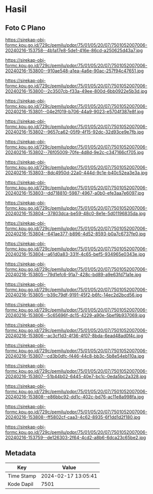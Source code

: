 # Hasil

## Foto C Plano

https://sirekap-obj-formc.kpu.go.id/729c/pemilu/pdpr/75/01/05/20/07/7501052007006-20240216-153758--4b1a17e8-5de1-416e-86cd-a250625d43a7.jpg

https://sirekap-obj-formc.kpu.go.id/729c/pemilu/pdpr/75/01/05/20/07/7501052007006-20240216-153800--910ae548-a1ea-4a6e-90ac-257f94c47651.jpg

https://sirekap-obj-formc.kpu.go.id/729c/pemilu/pdpr/75/01/05/20/07/7501052007006-20240216-153800--2c3507cb-f33a-49ee-800d-6bb0922e5b3d.jpg

https://sirekap-obj-formc.kpu.go.id/729c/pemilu/pdpr/75/01/05/20/07/7501052007006-20240216-153801--04e2f019-b706-44a9-9023-e5704f387e8f.jpg

https://sirekap-obj-formc.kpu.go.id/729c/pemilu/pdpr/75/01/05/20/07/7501052007006-20240216-153802--9657ca62-05f9-4f15-92dc-32d93ce9e7fb.jpg

https://sirekap-obj-formc.kpu.go.id/729c/pemilu/pdpr/75/01/05/20/07/7501052007006-20240216-153802--76f05009-70fe-4d8d-9e2c-c347166cf705.jpg

https://sirekap-obj-formc.kpu.go.id/729c/pemilu/pdpr/75/01/05/20/07/7501052007006-20240216-153803--8dc4950d-22a0-444d-9c1e-b40c52ea3e3a.jpg

https://sirekap-obj-formc.kpu.go.id/729c/pemilu/pdpr/75/01/05/20/07/7501052007006-20240216-153803--dd718810-5987-4967-a0b0-efe3aa7e6097.jpg

https://sirekap-obj-formc.kpu.go.id/729c/pemilu/pdpr/75/01/05/20/07/7501052007006-20240216-153804--37803dca-be59-48c0-8e1e-5d01196835da.jpg

https://sirekap-obj-formc.kpu.go.id/729c/pemilu/pdpr/75/01/05/20/07/7501052007006-20240216-153804--641ae377-b896-4d52-8593-b0a7c6737fe0.jpg

https://sirekap-obj-formc.kpu.go.id/729c/pemilu/pdpr/75/01/05/20/07/7501052007006-20240216-153804--a61d0a83-331f-4c65-bef5-934965e0343e.jpg

https://sirekap-obj-formc.kpu.go.id/729c/pemilu/pdpr/75/01/05/20/07/7501052007006-20240216-153805--79d1efc6-91a7-428c-bd89-a9e63fd71a1e.jpg

https://sirekap-obj-formc.kpu.go.id/729c/pemilu/pdpr/75/01/05/20/07/7501052007006-20240216-153805--b39c79df-9191-45f2-b6fc-14ec2d2bcd56.jpg

https://sirekap-obj-formc.kpu.go.id/729c/pemilu/pdpr/75/01/05/20/07/7501052007006-20240216-153806--5c65696f-dc15-4229-a90e-5bef9b937069.jpg

https://sirekap-obj-formc.kpu.go.id/729c/pemilu/pdpr/75/01/05/20/07/7501052007006-20240216-153806--ac3cf1d3-4f36-4f07-8bda-6ead48ad0f4c.jpg

https://sirekap-obj-formc.kpu.go.id/729c/pemilu/pdpr/75/01/05/20/07/7501052007006-20240216-153807--cd3b0dfc-f446-44c8-bb3c-5b8e54eb110a.jpg

https://sirekap-obj-formc.kpu.go.id/729c/pemilu/pdpr/75/01/05/20/07/7501052007006-20240216-153807--51b44b02-6445-40e7-bc1c-0eda5bc2a328.jpg

https://sirekap-obj-formc.kpu.go.id/729c/pemilu/pdpr/75/01/05/20/07/7501052007006-20240216-153808--e86bbc92-dd1c-402c-bd76-ac11e8a998fa.jpg

https://sirekap-obj-formc.kpu.go.id/729c/pemilu/pdpr/75/01/05/20/07/7501052007006-20240216-153808--ff5802cf-caa3-4c62-8935-6f1dd1d2f180.jpg

https://sirekap-obj-formc.kpu.go.id/729c/pemilu/pdpr/75/01/05/20/07/7501052007006-20240216-153759--de126303-2f64-4cd2-a8b6-6dca23c65be2.jpg


## Metadata

| Key        | Value               |
| ---------- | ------------------- |
| Time Stamp | 2024-02-17 13:05:41 |
| Kode Dapil | 7501                |



